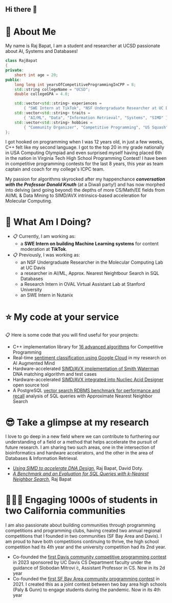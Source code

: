 ## Hi there 👋

# :postbox: About Me
My name is Raj Bapat, I am a student and researcher at UCSD passionate about AI, Systems and Databases!

```cpp
class RajBapat
{
private:
    short int age = 20;
public:
    long long int yearsOfCompetitiveProgrammingInCPP = 8;
    std::string collegeName = "UCSD";
    double collegeGPA = 4.0;

    std::vector<std::string> experiences =
        { "SWE Intern at TikTok", "NSF Undergraduate Researcher at UC Davis", "Research Intern at Stanford University" }
    std::vector<std::string> traits =
        { "AI/ML", "Data", "Information Retrieval", "Systems", "SIMD" };
    std::vector<std::string> hobbies =
        { "Community Organizer", "Competitive Programming", "US Squash"};
};
```

I got hooked on programming when I was 12 years old, in just a few weeks, C++ felt like my second language. I got to the top 20 in my grade nationally in USA Computing Olympiad and even surprised myself having placed 6th in the nation in Virginia Tech High School Programming Contest! I have been in competitive programming contests for the last 8 years, this year as team captain and coach for my college's ICPC team.

My passion for algorithms skyrocked after my happenchance **_conversation with the Professor Donald Knuth_** (at a Diwali party!) and has now morphed into delving (and going beyond) the depths of more CS/Math/EE fields from AI/ML & Data Mining to SIMD/AVX intrinsics-based acceleration for Molecular Computing. 

# :round_pushpin: What Am I Doing?
- :clipboard: Currently, I am working as:
  - a **SWE Intern on building Machine Learning systems** for content moderation at **TikTok**.
- :clipboard: Previously, I was working as:
  - an NSF Undergraduate Researcher in the Molecular Computing Lab at UC Davis
  - a researcher in AI/ML, Approx. Nearest Neightbour Search in SQL Databases
  - a Research Intern in OVAL Virtual Assistant Lab at Stanford University
  - an SWE Intern in Nutanix
 
# :star: My code at your service
:clipboard: Here is some code that you will find useful for your projects:
- C++ implementation library for [16 advanced algorithms](https://github.com/Raj-Bapat/competitive-programming-algorithm-implementations) for Competitive Programming
- Real-time [sentiment classification using Google Cloud](https://github.com/Raj-Bapat/AI-Augmented-Mind) in my research on AI Augmented Mind 
- Hardware-accelerated [SIMD/AVX implementation of Smith Waterman](https://github.com/Raj-Bapat/SIMD-Smith-Waterman) DNA matching algorithm and test cases
- Hardware-accelerated [SIMD/AVX integrated into Nucliec Acid Designer](https://github.com/Raj-Bapat/SIMD-accelerated-Nucliec-Acid-Designer) open source tool
- A PostgreSQL [vector search RDBMS benchmark for performance and recall](https://github.com/Raj-Bapat/Analysis-and-Benchmark-for-Approx-Nearest-Neighbour-Search-in-SQL) analysis of SQL queries with Approximate Nearest Neighbor Search

# :sunglasses: Take a glimpse at my research
I love to go deep in a new field where we can contribute to furthering our understanding of a field or a method that helps accelerate the pursuit of future research. I am sharing two such areas, one in the intersection of bioinformatics and hardware accelerators, and the other in the area of Databases & Information Retrieval.
- _[Using SIMD to accelerate DNA Design](https://github.com/Raj-Bapat/Raj-Bapat/blob/main/Accelerating_DNA_Sequence_Design_with_SIMD_Parallelization-Final.pdf)_, Raj Bapat, David Doty.
- _[A Benchmark and an Evaluation for SQL Queries with k-Nearest Neighbor Search](https://github.com/Raj-Bapat/Raj-Bapat/blob/main/RajBapat-VectorDatabase-paper.pdf)_, Raj Bapat

# :people_holding_hands: Engaging 1000s of students in two California communities
I am also passionate about building communities through programming competitions and programming clubs, having created two annual regional competitions that I founded in two communities (SF Bay Area and Davis). I am proud to have both competitions continuing to thrive, the high school competition had its 4th year and the university competition had its 2nd year.
- Co-founded the [first Davis community competitive programming contest](https://acpc-ucd.com/) in 2023 sponsored by UC Davis CS Department faculty under the guidance of Slobodan Mitrovi ́c, Assistant Professor in CS. Now in its 2d year
- Co-founded the [first SF Bay Area community programming contest](https://bapc.gunncpc.com/archive) in 2021. I created this as a joint contest between two bay area high schools (Paly & Gunn) to engage students during the pandemic. Now in its 4th year


